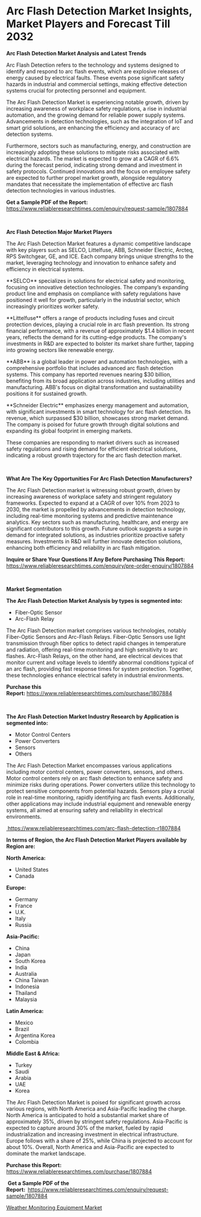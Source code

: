 <p><h1>Arc Flash Detection Market Insights, Market Players and Forecast Till 2032</h1></p><p><strong>Arc Flash Detection Market Analysis and Latest Trends</strong></p>
<p><p>Arc Flash Detection refers to the technology and systems designed to identify and respond to arc flash events, which are explosive releases of energy caused by electrical faults. These events pose significant safety hazards in industrial and commercial settings, making effective detection systems crucial for protecting personnel and equipment. </p><p>The Arc Flash Detection Market is experiencing notable growth, driven by increasing awareness of workplace safety regulations, a rise in industrial automation, and the growing demand for reliable power supply systems. Advancements in detection technologies, such as the integration of IoT and smart grid solutions, are enhancing the efficiency and accuracy of arc detection systems. </p><p>Furthermore, sectors such as manufacturing, energy, and construction are increasingly adopting these solutions to mitigate risks associated with electrical hazards. The market is expected to grow at a CAGR of 6.6% during the forecast period, indicating strong demand and investment in safety protocols. Continued innovations and the focus on employee safety are expected to further propel market growth, alongside regulatory mandates that necessitate the implementation of effective arc flash detection technologies in various industries.</p></p>
<p><strong>Get a Sample PDF of the Report:&nbsp;</strong> <a href="https://www.reliableresearchtimes.com/enquiry/request-sample/1807884?utm_campaign=2198&utm_medium=2&utm_source=Github&utm_content=ia&utm_term=19022025&utm_id=arc-flash-detection">https://www.reliableresearchtimes.com/enquiry/request-sample/1807884</a></p>
<p>&nbsp;</p>
<p><strong>Arc Flash Detection Major Market Players</strong></p>
<p><p>The Arc Flash Detection Market features a dynamic competitive landscape with key players such as SELCO, Littelfuse, ABB, Schneider Electric, Arcteq, RPS Switchgear, GE, and ICE. Each company brings unique strengths to the market, leveraging technology and innovation to enhance safety and efficiency in electrical systems.</p><p>**SELCO** specializes in solutions for electrical safety and monitoring, focusing on innovative detection technologies. The company’s expanding product line and emphasis on compliance with safety regulations have positioned it well for growth, particularly in the industrial sector, which increasingly prioritizes worker safety.</p><p>**Littelfuse** offers a range of products including fuses and circuit protection devices, playing a crucial role in arc flash prevention. Its strong financial performance, with a revenue of approximately $1.4 billion in recent years, reflects the demand for its cutting-edge products. The company's investments in R&D are expected to bolster its market share further, tapping into growing sectors like renewable energy.</p><p>**ABB** is a global leader in power and automation technologies, with a comprehensive portfolio that includes advanced arc flash detection systems. This company has reported revenues nearing $30 billion, benefiting from its broad application across industries, including utilities and manufacturing. ABB's focus on digital transformation and sustainability positions it for sustained growth.</p><p>**Schneider Electric** emphasizes energy management and automation, with significant investments in smart technology for arc flash detection. Its revenue, which surpassed $30 billion, showcases strong market demand. The company is poised for future growth through digital solutions and expanding its global footprint in emerging markets.</p><p>These companies are responding to market drivers such as increased safety regulations and rising demand for efficient electrical solutions, indicating a robust growth trajectory for the arc flash detection market.</p></p>
<p>&nbsp;</p>
<p><strong>What Are The Key Opportunities For Arc Flash Detection Manufacturers?</strong></p>
<p><p>The Arc Flash Detection market is witnessing robust growth, driven by increasing awareness of workplace safety and stringent regulatory frameworks. Expected to expand at a CAGR of over 10% from 2023 to 2030, the market is propelled by advancements in detection technology, including real-time monitoring systems and predictive maintenance analytics. Key sectors such as manufacturing, healthcare, and energy are significant contributors to this growth. Future outlook suggests a surge in demand for integrated solutions, as industries prioritize proactive safety measures. Investments in R&D will further innovate detection solutions, enhancing both efficiency and reliability in arc flash mitigation.</p></p>
<p><strong>Inquire or Share Your Questions If Any Before Purchasing This Report:</strong> <a href="https://www.reliableresearchtimes.com/enquiry/pre-order-enquiry/1807884?utm_campaign=2198&utm_medium=2&utm_source=Github&utm_content=ia&utm_term=19022025&utm_id=arc-flash-detection">https://www.reliableresearchtimes.com/enquiry/pre-order-enquiry/1807884</a></p>
<p>&nbsp;</p>
<p><strong>Market Segmentation</strong></p>
<p><strong>The Arc Flash Detection Market Analysis by types is segmented into:</strong></p>
<p><ul><li>Fiber-Optic Sensor</li><li>Arc-Flash Relay</li></ul></p>
<p><p>The Arc Flash Detection market comprises various technologies, notably Fiber-Optic Sensors and Arc-Flash Relays. Fiber-Optic Sensors use light transmission through fiber optics to detect rapid changes in temperature and radiation, offering real-time monitoring and high sensitivity to arc flashes. Arc-Flash Relays, on the other hand, are electrical devices that monitor current and voltage levels to identify abnormal conditions typical of an arc flash, providing fast response times for system protection. Together, these technologies enhance electrical safety in industrial environments.</p></p>
<p><strong>Purchase this Report:&nbsp;</strong><a href="https://www.reliableresearchtimes.com/purchase/1807884?utm_campaign=2198&utm_medium=2&utm_source=Github&utm_content=ia&utm_term=19022025&utm_id=arc-flash-detection">https://www.reliableresearchtimes.com/purchase/1807884</a></p>
<p>&nbsp;</p>
<p><strong>The Arc Flash Detection Market Industry Research by Application is segmented into:</strong></p>
<p><ul><li>Motor Control Centers</li><li>Power Converters</li><li>Sensors</li><li>Others</li></ul></p>
<p><p>The Arc Flash Detection Market encompasses various applications including motor control centers, power converters, sensors, and others. Motor control centers rely on arc flash detection to enhance safety and minimize risks during operations. Power converters utilize this technology to protect sensitive components from potential hazards. Sensors play a crucial role in real-time monitoring, rapidly identifying arc flash events. Additionally, other applications may include industrial equipment and renewable energy systems, all aimed at ensuring safety and reliability in electrical environments.</p></p>
<p><a href="https://www.reliableresearchtimes.com/arc-flash-detection-r1807884?utm_campaign=2198&utm_medium=2&utm_source=Github&utm_content=ia&utm_term=19022025&utm_id=arc-flash-detection">&nbsp;https://www.reliableresearchtimes.com/arc-flash-detection-r1807884</a></p>
<p><strong>In terms of Region, the Arc Flash Detection Market Players available by Region are:</strong></p>
<p>
    <p> <strong> North America: </strong>
        <ul>
            <li>United States</li>
            <li>Canada</li>
        </ul>
        </p> 
    <p> <strong> Europe: </strong>
        <ul>
            <li>Germany</li>
            <li>France</li>
            <li>U.K.</li>
            <li>Italy</li>
            <li>Russia</li>
        </ul>
        </p> 
    <p> <strong> Asia-Pacific: </strong>
        <ul>
            <li>China</li>
            <li>Japan</li>
            <li>South Korea</li>
            <li>India</li>
            <li>Australia</li>
            <li>China Taiwan</li>
            <li>Indonesia</li>
            <li>Thailand</li>
            <li>Malaysia</li>
        </ul>
        </p> 
    <p> <strong> Latin America: </strong>
        <ul>
            <li>Mexico</li>
            <li>Brazil</li>
            <li>Argentina Korea</li>
            <li>Colombia</li>
        </ul>
        </p> 
    <p> <strong> Middle East & Africa: </strong>
        <ul>
            <li>Turkey</li>
            <li>Saudi</li>
            <li>Arabia</li>
            <li>UAE</li>
            <li>Korea</li>
        </ul>
    </p>
    </p>
<p><p>The Arc Flash Detection Market is poised for significant growth across various regions, with North America and Asia-Pacific leading the charge. North America is anticipated to hold a substantial market share of approximately 35%, driven by stringent safety regulations. Asia-Pacific is expected to capture around 30% of the market, fueled by rapid industrialization and increasing investment in electrical infrastructure. Europe follows with a share of 25%, while China is projected to account for about 10%. Overall, North America and Asia-Pacific are expected to dominate the market landscape.</p></p>
<p><strong>Purchase this Report: </strong><a href="https://www.reliableresearchtimes.com/purchase/1807884?utm_campaign=2198&utm_medium=2&utm_source=Github&utm_content=ia&utm_term=19022025&utm_id=arc-flash-detection">https://www.reliableresearchtimes.com/purchase/1807884</a></p>
<p>&nbsp;<strong>Get a Sample PDF of the Report:&nbsp;&nbsp;</strong><a href="https://www.reliableresearchtimes.com/enquiry/request-sample/1807884?utm_campaign=2198&utm_medium=2&utm_source=Github&utm_content=ia&utm_term=19022025&utm_id=arc-flash-detection">https://www.reliableresearchtimes.com/enquiry/request-sample/1807884</a></p>
<p><strong></strong></p>
<p><p><a href="https://github.com/klindsey95/Market-Research-Report-List-1/blob/main/weather-monitoring-equipment-market.md?utm_campaign=2198&utm_medium=2&utm_source=Github&utm_content=ia&utm_term=19022025&utm_id=arc-flash-detection">Weather Monitoring Equipment Market</a></p></p>